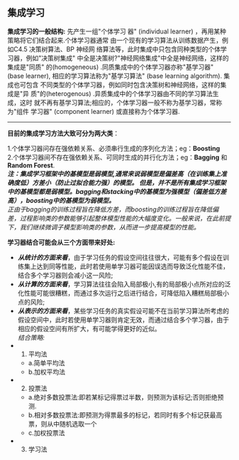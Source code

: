 ## 集成学习  
**集成学习的一般结构:**  先产生一组"个体学习
器" (individual learner) ，再用某种策略将它们结合起来.个体学习器通常
由一个现有的学习算法从训练数据产生，例如C4.5 决策树算法、BP 神经网
络算法等，此时集成中只包含同种类型的个体学习器，例如"决策树集成"
中全是决策树?"神经网络集成"中全是神经网络，这样的集成是"同质"
的(homogeneous) .同质集成中的个体学习器亦称"基学习器" (base learner),
相应的学习算法称为"基学习算法" (base learning algorithm). 集成也可包含
不同类型的个体学习器，例如同时包含决策树和神经网络，这样的集成是"异
质"的(heterogenous) .异质集成中的个体学习器由不同的学习算法生成，这时
就不再有基学习算法;相应的，个体学习器一般不称为基学习器，常称为"组件
学习器" (component learner) 或直接称为个体学习器.  

***
**目前的集成学习方法大致可分为两大类**：  

1.个体学习器问存在强依赖关系、必须串行生成的序列化方法；eg：**Boosting**  
2.个体学习器间不存在强依赖关系、可同时生成的并行化方法；eg：**Bagging** 和**Random Forest**.  
***注：集成学习框架中的基模型是弱模型,通常来说弱模型是偏差高（在训练集上准确度低）方差小（防止过拟合能力强）的模型。
但是，并不是所有集成学习框架中的基模型都是弱模型。bagging和stacking中的基模型为强模型（偏差低方差高），boosting中的基模型为弱模型。***  
*正由于bagging的训练过程旨在降低方差，而boosting的训练过程旨在降低偏差，过程影响类的参数能够引起整体模型性能的大幅度变化。一般来说，在此前提下，我们继续微调子模型影响类的参数，从而进一步提高模型的性能。*

**学习器结合可能会从三个方面带来好处:**
+ ***从统计的方面来看***，由于学习任务的假设空间往往很大，可能有多个假设在训练集上达到同等性能，此时若使用单学习器可能因误选而导致泛化性能不佳，结合多个学习器则会减小这一风险;
+ ***从计算的方面来看***，学习算法往往会陷入局部极小,有的局部极小点所对应的泛化性能可能很糟糕，而通过多次运行之后进行结合，可降低陷入糟糕局部极小点的风险;
+ ***从表示的方面来看***，某些学习任务的真实假设可能不在当前学习算法所考虑的假设空间中，此时若使用单学习器则肯定无效，而通过结合多个学习器，由于相应的假设空间有所扩大，有可能学得更好的近似。  
*结合策略:*
+ 1. 平均法
  + a.简单平均法
  + b.加权平均法
+ 2. 投票法
  + a.绝对多数投票法:即若某标记得票过半数，则预测为该标记;否则拒绝预测.
  + b.相对多数投票法:即预测为得票最多的标记，若同时有多个标记获最高票，则从中随机选取一个
  + c.加权投票法
+ 3. 学习法
  
  
